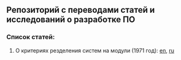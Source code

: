 ## Репозиторий с переводами статей и исследований о разработке ПО

### Список статей:
1. О критериях резделения систем на модули (1971 год): [en](decomposing-systems-into-modules/en.md), [ru](decomposing-systems-into-modules/ru.md)